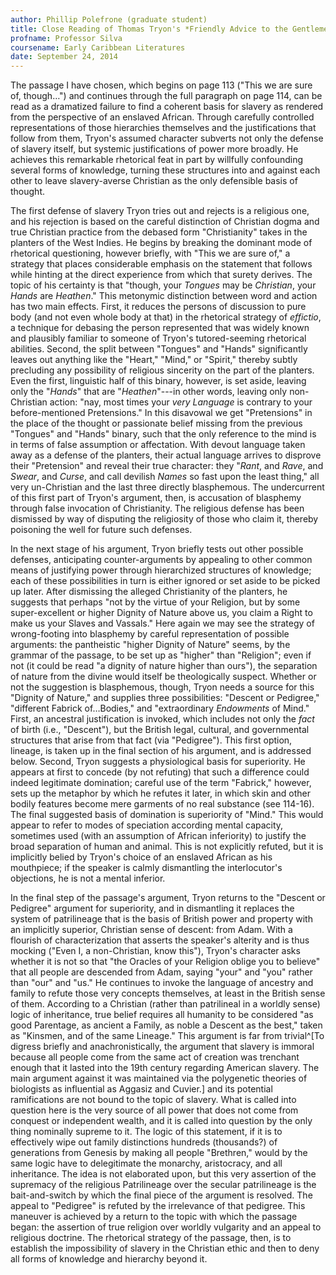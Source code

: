 ```yaml
---
author: Phillip Polefrone (graduate student)
title: Close Reading of Thomas Tryon's *Friendly Advice to the Gentlemen-Planters of the East and West Indies*
profname: Professor Silva
coursename: Early Caribbean Literatures
date: September 24, 2014
---
```


The passage I have chosen, which begins on page 113 ("This we are sure of, though…") and continues through the full paragraph on page 114, can be read as a dramatized failure to find a coherent basis for slavery as rendered from the perspective of an enslaved African. Through carefully controlled representations of those hierarchies themselves and the justifications that follow from them, Tryon's assumed character subverts not only the defense of slavery itself, but systemic justifications of power more broadly. He achieves this remarkable rhetorical feat in part by willfully confounding several forms of knowledge, turning these structures into and against each other to leave slavery-averse Christian as the only defensible basis of thought.

The first defense of slavery Tryon tries out and rejects is a religious one, and his rejection is based on the careful distinction of Christian dogma and true Christian practice from the debased form "Christianity" takes in the planters of the West Indies. He begins by breaking the dominant mode of rhetorical questioning, however briefly, with "This we are sure of," a strategy that places considerable emphasis on the statement that follows while hinting at the direct experience from which that surety derives. The topic of his certainty is that "though, your *Tongues* may be *Christian*, your *Hands* are *Heathen*." This metonymic distinction between word and action has two main effects. First, it reduces the persons of discussion to pure body (and not even whole body at that) in the rhetorical strategy of *effictio*, a technique for debasing the person represented that was widely known and plausibly familiar to someone of Tryon's tutored-seeming rhetorical abilities. Second, the split between "Tongues" and "Hands" significantly leaves out anything like the "Heart," "Mind," or "Spirit," thereby subtly precluding any possibility of religious sincerity on the part of the planters. Even the first, linguistic half of this binary, however, is set aside, leaving only the "*Hands*" that are "*Heathen*"---in other words, leaving only non-Christian action: "nay, most times your *very Language* is contrary to your before-mentioned Pretensions." In this disavowal we get "Pretensions" in the place of the thought or passionate belief missing from the previous "Tongues" and "Hands" binary, such that the only reference to the mind is in terms of false assumption or affectation. With devout language taken away as a defense of the planters, their actual language arrives to disprove their "Pretension" and reveal their true character: they "*Rant*, and *Rave*, and *Swear*, and *Curse*, and call devilish *Names* so fast upon the least thing," all very un-Christian and the last three directly blasphemous. The undercurrent of this first part of Tryon's argument, then, is accusation of blasphemy through false invocation of Christianity. The religious defense has been dismissed by way of disputing the religiosity of those who claim it, thereby poisoning the well for future such defenses. 

In the next stage of his argument, Tryon briefly tests out other possible defenses, anticipating counter-arguments by appealing to other common means of justifying power through hierarchized structures of knowledge; each of these possibilities in turn is either ignored or set aside to be picked up later. After dismissing the alleged Christianity of the planters, he suggests that perhaps "not by the virtue of your Religion, but by some super-excellent or higher Dignity of Nature above us, you claim a Right to make us your Slaves and Vassals." Here again we may see the strategy of wrong-footing into blasphemy by careful representation of possible arguments: the pantheistic "higher Dignity of Nature" seems, by the grammar of the passage, to be set up as "higher" than "Religion"; even if not (it could be read "a dignity of nature higher than ours"), the separation of nature from the divine would itself be theologically suspect. Whether or not the suggestion is blasphemous, though, Tryon needs a source for this "Dignity of Nature," and supplies three possibilities: "Descent or Pedigree," "different Fabrick of…Bodies," and "extraordinary *Endowments* of Mind." First, an ancestral justification is invoked, which includes not only the *fact* of birth (i.e., "Descent"), but the British legal, cultural, and governmental structures that arise from that fact (via "Pedigree"). This first option, lineage, is taken up in the final section of his argument, and is addressed below. Second, Tryon suggests a physiological basis for superiority. He appears at first to concede (by not refuting) that such a difference could indeed legitimate domination; careful use of the term "Fabrick," however, sets up the metaphor by which he refutes it later, in which skin and other bodily features become mere garments of no real substance (see 114-16). The final suggested basis of domination is superiority of "Mind." This would appear to refer to modes of speciation according mental capacity, sometimes used (with an assumption of African inferiority) to justify the broad separation of human and animal. This is not explicitly refuted, but it is implicitly belied by Tryon's choice of an enslaved African as his mouthpiece; if the speaker is calmly dismantling the interlocutor's objections, he is not a mental inferior.

In the final step of the passage's argument, Tryon returns to the "Descent or Pedigree" argument for superiority, and in dismantling it replaces the system of patrilineage that is the basis of British power and property with an implicitly superior, Christian sense of descent: from Adam. With a flourish of characterization that asserts the speaker's alterity and is thus mocking ("Even I, a non-Christian, know this"), Tryon's character asks whether it is not so that "the Oracles of your Religion oblige you to believe" that all people are descended from Adam, saying "your" and "you" rather than "our" and "us." He continues to invoke the language of ancestry and family to refute those very concepts themselves, at least in the British sense of them. According to a Christian (rather than patrilineal in a worldly sense) logic of inheritance, true belief requires all humanity to be considered "as good Parentage, as ancient a Family, as noble a Descent as the best," taken as "Kinsmen, and of the same Lineage." This argument is far from trivial^[To digress briefly and anachronistically, the argument that slavery is immoral because all people come from the same act of creation was trenchant enough that it lasted into the 19th century regarding American slavery. The main argument against it was maintained via the polygenetic theories of biologists as influential as Aggasiz and Cuvier.] and its potential ramifications are not bound to the topic of slavery. What is called into question here is the very source of all power that does not come from conquest or independent wealth, and it is called into question by the only thing nominally supreme to it. The logic of this statement, if it is to effectively wipe out family distinctions hundreds (thousands?) of generations from Genesis by making all people "Brethren," would by the same logic have to delegitimate the monarchy, aristocracy, and all inheritance. The idea is not elaborated upon, but this very assertion of the supremacy of the religious Patrilineage over the secular patrilineage is the bait-and-switch by which the final piece of the argument is resolved. The appeal to "Pedigree" is refuted by the irrelevance of that pedigree. This maneuver is achieved by a return to the topic with which the passage began: the assertion of true religion over worldly vulgarity and an appeal to religious doctrine. The rhetorical strategy of the passage, then, is to establish the impossibility of slavery in the Christian ethic and then to deny all forms of knowledge and hierarchy beyond it. 